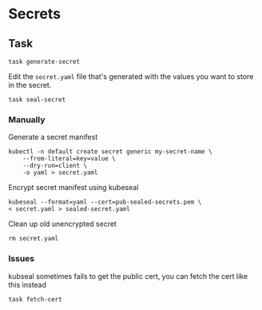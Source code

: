 # Secrets

## Task

```
task generate-secret
```
Edit the `secret.yaml` file that's generated with the values you want to store in the secret.

```
task seal-secret
```

### Manually

Generate a secret manifest
```
kubectl -n default create secret generic my-secret-name \
    --from-literal=key=value \
    --dry-run=client \
    -o yaml > secret.yaml
```

Encrypt secret manifest using kubeseal
```
kubeseal --format=yaml --cert=pub-sealed-secrets.pem \
< secret.yaml > sealed-secret.yaml
```


Clean up old unencrypted secret
```
rm secret.yaml
```

### Issues
kubseal sometimes fails to get the public cert, you can fetch the cert like this instead
```
task fetch-cert
```